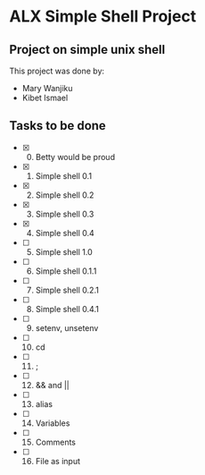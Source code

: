 # ALX Simple Shell Project
## Project on simple unix shell

This project was done by:
- Mary Wanjiku
- Kibet Ismael

## Tasks to be done
- [x] 0. Betty would be proud
- [x] 1. Simple shell 0.1
- [x] 2. Simple shell 0.2
- [x] 3. Simple shell 0.3
- [x] 4. Simple shell 0.4
- [ ] 5. Simple shell 1.0
- [ ] 6. Simple shell 0.1.1
- [ ] 7. Simple shell 0.2.1
- [ ] 8. Simple shell 0.4.1
- [ ] 9. setenv, unsetenv
- [ ] 10. cd
- [ ] 11. ;
- [ ] 12. && and ||
- [ ] 13. alias
- [ ] 14. Variables
- [ ] 15. Comments
- [ ] 16. File as input
